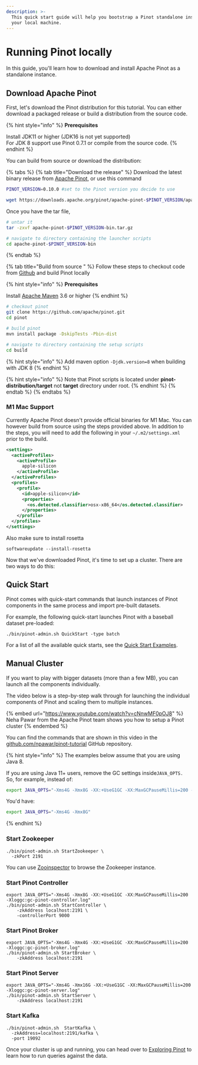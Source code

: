 ```yaml
---
description: >-
  This quick start guide will help you bootstrap a Pinot standalone instance on
  your local machine.
---
```


# Running Pinot locally

In this guide, you'll learn how to download and install Apache Pinot as a standalone instance.

## Download Apache Pinot

First, let's download the Pinot distribution for this tutorial. You can either download a packaged release or build a distribution from the source code.

{% hint style="info" %}
**Prerequisites**

Install JDK11 or higher (JDK16 is not yet supported)\
For JDK 8 support use Pinot 0.7.1 or compile from the source code.
{% endhint %}

You can build from source or download the distribution:

{% tabs %}
{% tab title="Download the release" %}
Download the latest binary release from [Apache Pinot](https://pinot.apache.org/download/), or use this command

```bash
PINOT_VERSION=0.10.0 #set to the Pinot version you decide to use

wget https://downloads.apache.org/pinot/apache-pinot-$PINOT_VERSION/apache-pinot-$PINOT_VERSION-bin.tar.gz
```

Once you have the tar file,

```bash
# untar it
tar -zxvf apache-pinot-$PINOT_VERSION-bin.tar.gz

# navigate to directory containing the launcher scripts
cd apache-pinot-$PINOT_VERSION-bin
```
{% endtab %}

{% tab title="Build from source " %}
Follow these steps to checkout code from [Github](https://github.com/apache/pinot) and build Pinot locally

{% hint style="info" %}
**Prerequisites**

Install [Apache Maven](https://maven.apache.org/install.html) 3.6 or higher
{% endhint %}

```bash
# checkout pinot
git clone https://github.com/apache/pinot.git
cd pinot

# build pinot
mvn install package -DskipTests -Pbin-dist

# navigate to directory containing the setup scripts
cd build
```

{% hint style="info" %}
Add maven option `-Djdk.version=8` when building with JDK 8
{% endhint %}

{% hint style="info" %}
Note that Pinot scripts is located under **pinot-distribution/target** not **target** directory under root.
{% endhint %}
{% endtab %}
{% endtabs %}

### M1 Mac Support

Currently Apache Pinot doesn't provide official binaries for M1 Mac. You can however build from source using the steps provided above. In addition to the steps, you will need to add the following in your `~/.m2/settings.xml`  prior to the build.

```xml
<settings>
  <activeProfiles>
    <activeProfile>
      apple-silicon
    </activeProfile>
  </activeProfiles>
  <profiles>
    <profile>
      <id>apple-silicon</id>
      <properties>
        <os.detected.classifier>osx-x86_64</os.detected.classifier>
      </properties>
    </profile>
  </profiles>
</settings>  
```

Also make sure to install rosetta

`softwareupdate --install-rosetta`

Now that we've downloaded Pinot, it's time to set up a cluster. There are two ways to do this:

## Quick Start

Pinot comes with quick-start commands that launch instances of Pinot components in the same process and import pre-built datasets.

For example, the following quick-start launches Pinot with a baseball dataset pre-loaded:

```
./bin/pinot-admin.sh QuickStart -type batch
```

For a list of all the available quick starts, see the [Quick Start Examples](quick-start.md).

## Manual Cluster

If you want to play with bigger datasets (more than a few MB), you can launch all the components individually.

The video below is a step-by-step walk through for launching the individual components of Pinot and scaling them to multiple instances.

{% embed url="https://www.youtube.com/watch?v=cNnwMF0pOJ8" %}
Neha Pawar from the Apache Pinot team shows you how to setup a Pinot cluster
{% endembed %}

You can find the commands that are shown in this video in the [github.com/npawar/pinot-tutorial](https://github.com/npawar/pinot-tutorial) GitHub repository.

{% hint style="info" %}
The examples below assume that you are using Java 8.

If you are using Java 11+ users, remove the GC settings inside`JAVA_OPTS.` So, for example, instead of:

```bash
export JAVA_OPTS="-Xms4G -Xmx8G -XX:+UseG1GC -XX:MaxGCPauseMillis=200 -Xloggc:gc-pinot-controller.log"
```

You'd have:

```bash
export JAVA_OPTS="-Xms4G -Xmx8G"
```
{% endhint %}

### Start Zookeeper

```
./bin/pinot-admin.sh StartZookeeper \
  -zkPort 2191
```

You can use [Zooinspector](https://github.com/zzhang5/zooinspector) to browse the Zookeeper instance.

### Start Pinot Controller

```
export JAVA_OPTS="-Xms4G -Xmx8G -XX:+UseG1GC -XX:MaxGCPauseMillis=200 -Xloggc:gc-pinot-controller.log"
./bin/pinot-admin.sh StartController \
    -zkAddress localhost:2191 \
    -controllerPort 9000
```

### Start Pinot Broker

```
export JAVA_OPTS="-Xms4G -Xmx4G -XX:+UseG1GC -XX:MaxGCPauseMillis=200 -Xloggc:gc-pinot-broker.log"
./bin/pinot-admin.sh StartBroker \
    -zkAddress localhost:2191
```

### Start Pinot Server

```
export JAVA_OPTS="-Xms4G -Xmx16G -XX:+UseG1GC -XX:MaxGCPauseMillis=200 -Xloggc:gc-pinot-server.log"
./bin/pinot-admin.sh StartServer \
    -zkAddress localhost:2191
```

### Start Kafka

```
./bin/pinot-admin.sh  StartKafka \ 
  -zkAddress=localhost:2191/kafka \
  -port 19092
```

Once your cluster is up and running, you can head over to [Exploring Pinot](../components/exploring-pinot.md) to learn how to run queries against the data.
